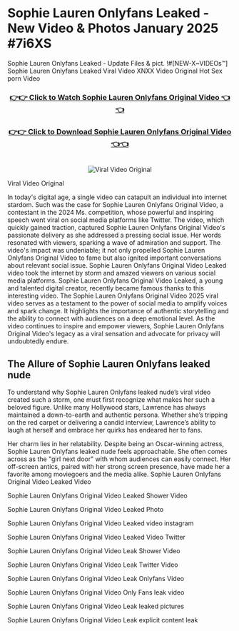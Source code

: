 # Sophie Lauren Onlyfans Leaked - New Video & Photos January 2025 #7i6XS

Sophie Lauren Onlyfans Leaked - Update Files & pict. !#[NEW-X~VIDEOs™] Sophie Lauren Onlyfans Leaked Viral Video XNXX Video Original Hot Sex porn Video
<br>
<div align="center">
<h3><a href="https://links2leaks.com?utm_source=sophielauren&utm_medium=gitlong" rel="nofollow">👉👉 Click to Watch Sophie Lauren Onlyfans Original Video 👈👈</a></h3>
<h3><a href="https://links2leaks.com?utm_source=sophielauren&utm_medium=gitlong" rel="nofollow">👉👉 Click to Download Sophie Lauren Onlyfans Original Video 👈👈</a></h3>
<br>
<a href="https://links2leaks.com?utm_source=sophielauren&utm_medium=gitlong" rel="nofollow"><img src="https://i.ibb.co/Gkj2r4b/banner.png" alt="Viral Video Original" style="max-width: 100%; display: inline-block;" data-target="animated-image.originalImage"></a>
</div>

Viral Video Original

In today's digital age, a single video can catapult an individual into internet stardom. Such was the case for Sophie Lauren Onlyfans Original Video, a contestant in the 2024 Ms. competition, whose powerful and inspiring speech went viral on social media platforms like Twitter.
The video, which quickly gained traction, captured Sophie Lauren Onlyfans Original Video's passionate delivery as she addressed a pressing social issue. Her words resonated with viewers, sparking a wave of admiration and support. The video's impact was undeniable; it not only propelled Sophie Lauren Onlyfans Original Video to fame but also ignited important conversations about relevant social issue.
Sophie Lauren Onlyfans Original Video Leaked video took the internet by storm and amazed viewers on various social media platforms. Sophie Lauren Onlyfans Original Video Leaked, a young and talented digital creator, recently became famous thanks to this interesting video.
The Sophie Lauren Onlyfans Original Video 2025 viral video serves as a testament to the power of social media to amplify voices and spark change. It highlights the importance of authentic storytelling and the ability to connect with audiences on a deep emotional level. As the video continues to inspire and empower viewers, Sophie Lauren Onlyfans Original Video's legacy as a viral sensation and advocate for privacy will undoubtedly endure.

<h2>The Allure of Sophie Lauren Onlyfans leaked nude</h2>


To understand why Sophie Lauren Onlyfans leaked nude’s viral video created such a storm, one must first recognize what makes her such a beloved figure. Unlike many Hollywood stars, Lawrence has always maintained a down-to-earth and authentic persona. Whether she’s tripping on the red carpet or delivering a candid interview, Lawrence’s ability to laugh at herself and embrace her quirks has endeared her to fans.

Her charm lies in her relatability. Despite being an Oscar-winning actress, Sophie Lauren Onlyfans leaked nude feels approachable. She often comes across as the "girl next door" with whom audiences can easily connect. Her off-screen antics, paired with her strong screen presence, have made her a favorite among moviegoers and the media alike.
Sophie Lauren Onlyfans Original Video Leaked Video

Sophie Lauren Onlyfans Original Video Leaked Shower Video

Sophie Lauren Onlyfans Original Video Leaked Photo

Sophie Lauren Onlyfans Original Video Leaked video instagram

Sophie Lauren Onlyfans Original Video Leaked Video Twitter

Sophie Lauren Onlyfans Original Video Leak Shower Video

Sophie Lauren Onlyfans Original Video Leak Twitter Video

Sophie Lauren Onlyfans Original Video Leak Onlyfans Video

Sophie Lauren Onlyfans Original Video Only Fans leak video

Sophie Lauren Onlyfans Original Video Leak leaked pictures

Sophie Lauren Onlyfans Original Video Leak explicit content leak